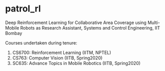 # patrol_rl
Deep Reinforcement Learning for Collaborative Area Coverage using Multi-Mobile Robots as Research Assistant, Systems and Control Engineering, IIT Bombay

Courses undertaken during tenure:
  1. CS6700: Reinforcement Learning (IITM, NPTEL)
  2. CS763: Computer Vision (IITB, Spring2020)
  3. SC635: Advance Topics in Mobile Robotics (IITB, Spring2020)
